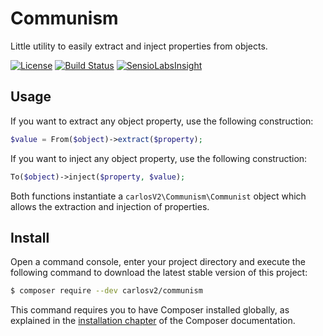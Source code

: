 # Communism

Little utility to easily extract and inject properties from objects.

[![License](https://poser.pugx.org/carlosv2/communism/license)](https://packagist.org/packages/carlosv2/communism)
[![Build Status](https://travis-ci.org/carlosV2/Communism.svg?branch=master)](https://travis-ci.org/carlosV2/Communism)
[![SensioLabsInsight](https://insight.sensiolabs.com/projects/21d88d25-be98-4e8c-86bd-8762b4ebb039/mini.png)](https://insight.sensiolabs.com/projects/21d88d25-be98-4e8c-86bd-8762b4ebb039)

## Usage

If you want to extract any object property, use the following construction:

```php
$value = From($object)->extract($property);
```

If you want to inject any object property, use the following construction:

```php
To($object)->inject($property, $value);
```

Both functions instantiate a `carlosV2\Communism\Communist` object which
allows the extraction and injection of properties.


## Install

Open a command console, enter your project directory and execute the
following command to download the latest stable version of this project:

```bash
$ composer require --dev carlosv2/communism
```

This command requires you to have Composer installed globally, as explained
in the [installation chapter](https://getcomposer.org/doc/00-intro.md)
of the Composer documentation.
